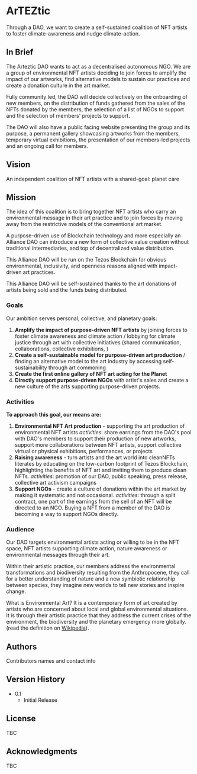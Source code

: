 # ArTEZtic
Through a DAO, we want to create a self-sustained coalition of NFT artists to foster climate-awareness and nudge climate-action. 

## In Brief
The Arteztic DAO wants to act as a decentralised autonomous NGO. We are a group of environmental NFT artists deciding to join forces to amplify the impact of our artworks, find alternative models to sustain our practices and create a donation culture in the art market.

Fully community led, the DAO will decide collectively on the onboarding of new members, on the distribution of funds gathered from the sales of the NFTs donated by the members, the selection of a list of NGOs to support and the selection of members' projects to support. 

The DAO will also have a public facing website presenting the group and its purpose, a permanent gallery showcasing artworks from the members, temporary virtual exhibitions, the presentation of our members-led projects and an ongoing call for members.

## Vision
An independent coalition of NFT artists with a shared-goal: planet care

## Mission 
The idea of this coalition is to bring together NFT artists who carry an environmental message in their art practice and to join forces by moving away from the restrictive models of the conventional art market.

A purpose-driven use of Blockchain technology and more especially an Alliance DAO can introduce a new form of collective value creation without traditional intermediaries, and top of decentralized value distribution. 

This Alliance DAO will be run on the Tezos Blockchain for obvious environmental, inclusivity, and openness reasons aligned with impact-driven art practices.

This Alliance DAO will be self-sustained thanks to the art donations of artists being sold and the funds being distributed.

### Goals
Our ambition serves personal, collective, and planetary goals: 
1. **Amplify the impact of purpose-driven NFT artists** by joining forces to foster climate awareness and climate action / lobbying for climate justice through art with collective initiatives (shared communication, collaborations, collective exhibitions, )
2. **Create a self-sustainable model for purpose-driven art production** / finding an alternative model to the art industry by accessing self-sustainability through art commoning 
3. **Create the first online gallery of NFT art acting for the Planet**
4. **Directly support purpose-driven NGOs** with artist's sales and create a new culture of the arts supporting purpose-driven projects.

### Activities
**To approach this goal, our means are:** 
1. **Environmental NFT Art production** - supporting the art production of environmental NFT artists 
_activities_: share earnings from the DAO's pool with DAO's members to support their production of new artworks, support more collaborations between NFT artists, support collective virtual or physical exhibitions, performances, or projects
2. **Raising awareness** - turn artists and the art world into cleanNFTs literates by educating on the low-carbon footprint of Tezos Blockchain, highlighting the benefits of NFT art  and inviting them to produce clean NFTs. 
_activities_: promotion of our DAO, public speaking, press release, collective art activism campaigns
3. **Support NGOs** - create a culture of donations within the art market by making it systematic and not occasional. 
_activities_: through a split contract, one part of the earnings from the sell of an NFT will be directed to an NGO. Buying a NFT from a member of the DAO is becoming a way to support NGOs directly.

### Audience
Our DAO targets environmental artists acting or willing to be in the NFT space, NFT artists supporting climate action, nature awareness or environmental messages through their art. 

Within their artistic practice, our members address the environmental transformations and biodiversity resulting from the Anthropocene, they call for a better understanding of nature and a new symbiotic relationship between species, they imagine new worlds to tell new stories and inspire change.

What is Environmental Art? It is a contemporary form of art created by artists who are concerned about local and global environmental situations. It is through their artistic practice that they address the current crises of the environment, the biodiversity and the planetary emergency more globally. (read the definition on [Wikipedia](https://en.wikipedia.org/wiki/Environmental_art)).

## Authors
Contributors names and contact info

## Version History

* 0.1
    * Initial Release

## License
TBC 

## Acknowledgments
TBC

